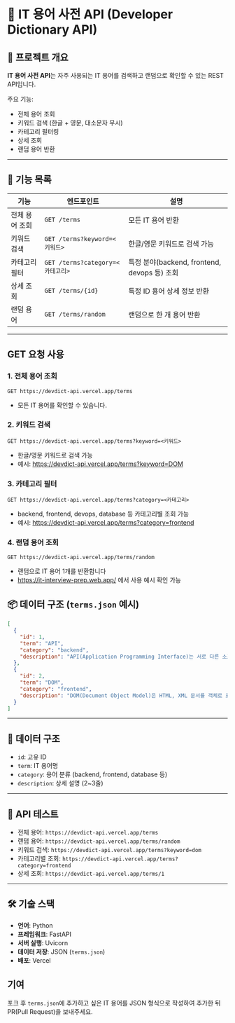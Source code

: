 # 📖 IT 용어 사전 API (Developer Dictionary API)

## 🔹 프로젝트 개요

**IT 용어 사전 API**는 자주 사용되는 IT 용어를 검색하고 랜덤으로 확인할 수 있는 REST API입니다.

주요 기능:

- 전체 용어 조회
- 키워드 검색 (한글 + 영문, 대소문자 무시)
- 카테고리 필터링
- 상세 조회
- 랜덤 용어 반환

---

## 📂 기능 목록

| 기능           | 엔드포인트                       | 설명                                         |
| -------------- | -------------------------------- | -------------------------------------------- |
| 전체 용어 조회 | `GET /terms`                     | 모든 IT 용어 반환                            |
| 키워드 검색    | `GET /terms?keyword=<키워드>`    | 한글/영문 키워드로 검색 가능                 |
| 카테고리 필터  | `GET /terms?category=<카테고리>` | 특정 분야(backend, frontend, devops 등) 조회 |
| 상세 조회      | `GET /terms/{id}`                | 특정 ID 용어 상세 정보 반환                  |
| 랜덤 용어      | `GET /terms/random`              | 랜덤으로 한 개 용어 반환                     |

---

## GET 요청 사용

### 1. 전체 용어 조회

```http
GET https://devdict-api.vercel.app/terms
```

- 모든 IT 용어를 확인할 수 있습니다.

### 2. 키워드 검색

```http
GET https://devdict-api.vercel.app/terms?keyword=<키워드>
```

- 한글/영문 키워드로 검색 가능
- 예시: https://devdict-api.vercel.app/terms?keyword=DOM

### 3. 카테고리 필터

```http
GET https://devdict-api.vercel.app/terms?category=<카테고리>
```

- backend, frontend, devops, database 등 카테고리별 조회 가능
- 예시: https://devdict-api.vercel.app/terms?category=frontend

### 4. 랜덤 용어 조회

```http
GET https://devdict-api.vercel.app/terms/random
```

- 랜덤으로 IT 용어 1개를 반환합니다
- https://it-interview-prep.web.app/ 에서 사용 예시 확인 가능

## 📦 데이터 구조 (`terms.json` 예시)

```json
[
  {
    "id": 1,
    "term": "API",
    "category": "backend",
    "description": "API(Application Programming Interface)는 서로 다른 소프트웨어나 시스템이 상호작용할 수 있도록 도와주는 인터페이스다. 이를 통해 외부 프로그램이 기능을 호출하거나 데이터를 주고받을 수 있다."
  },
  {
    "id": 2,
    "term": "DOM",
    "category": "frontend",
    "description": "DOM(Document Object Model)은 HTML, XML 문서를 객체로 표현한 계층 구조를 말한다. JavaScript를 통해 문서 구조, 스타일, 내용 등을 동적으로 제어할 수 있다."
  }
]
```

---

## 📌 데이터 구조

- `id`: 고유 ID
- `term`: IT 용어명
- `category`: 용어 분류 (backend, frontend, database 등)
- `description`: 상세 설명 (2~3줄)

---

## 🧪 API 테스트

- 전체 용어: `https://devdict-api.vercel.app/terms`
- 랜덤 용어: `https://devdict-api.vercel.app/terms/random`
- 키워드 검색: `https://devdict-api.vercel.app/terms?keyword=dom`
- 카테고리별 조회: `https://devdict-api.vercel.app/terms?category=frontend`
- 상세 조회: `https://devdict-api.vercel.app/terms/1`

---

## 🛠 기술 스택

- **언어**: Python
- **프레임워크**: FastAPI
- **서버 실행**: Uvicorn
- **데이터 저장**: JSON (`terms.json`)
- **배포**: Vercel

## 기여

포크 후 `terms.json`에 추가하고 싶은 IT 용어를 JSON 형식으로 작성하여 추가한 뒤 PR(Pull Request)을 보내주세요.
